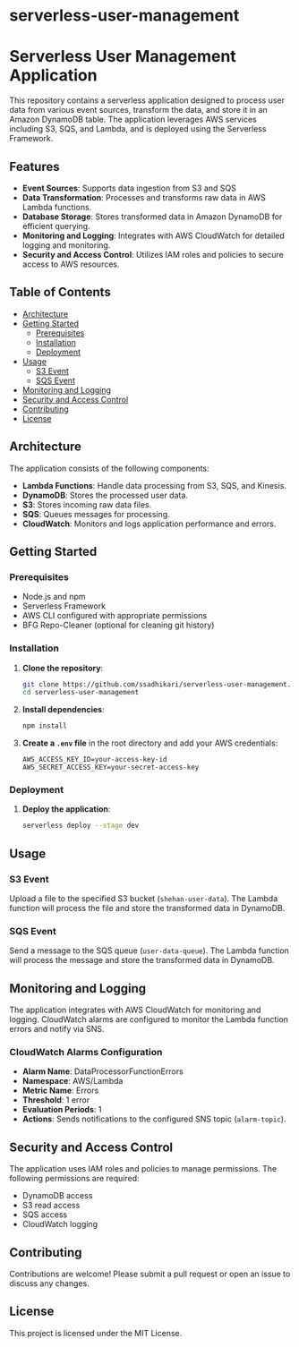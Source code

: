 # serverless-user-management

# Serverless User Management Application

This repository contains a serverless application designed to process user data from various event sources, transform the data, and store it in an Amazon DynamoDB table. The application leverages AWS services including S3, SQS, and Lambda, and is deployed using the Serverless Framework.

## Features

- **Event Sources**: Supports data ingestion from S3 and SQS
- **Data Transformation**: Processes and transforms raw data in AWS Lambda functions.
- **Database Storage**: Stores transformed data in Amazon DynamoDB for efficient querying.
- **Monitoring and Logging**: Integrates with AWS CloudWatch for detailed logging and monitoring.
- **Security and Access Control**: Utilizes IAM roles and policies to secure access to AWS resources.

## Table of Contents

- [Architecture](#architecture)
- [Getting Started](#getting-started)
  - [Prerequisites](#prerequisites)
  - [Installation](#installation)
  - [Deployment](#deployment)
- [Usage](#usage)
  - [S3 Event](#s3-event)
  - [SQS Event](#sqs-event)
- [Monitoring and Logging](#monitoring-and-logging)
- [Security and Access Control](#security-and-access-control)
- [Contributing](#contributing)
- [License](#license)

## Architecture

The application consists of the following components:
- **Lambda Functions**: Handle data processing from S3, SQS, and Kinesis.
- **DynamoDB**: Stores the processed user data.
- **S3**: Stores incoming raw data files.
- **SQS**: Queues messages for processing.
- **CloudWatch**: Monitors and logs application performance and errors.

## Getting Started

### Prerequisites

- Node.js and npm
- Serverless Framework
- AWS CLI configured with appropriate permissions
- BFG Repo-Cleaner (optional for cleaning git history)

### Installation

1. **Clone the repository**:
   ```bash
   git clone https://github.com/ssadhikari/serverless-user-management.git
   cd serverless-user-management
   ```

2. **Install dependencies**:
   ```bash
   npm install
   ```

3. **Create a `.env` file** in the root directory and add your AWS credentials:
   ```plaintext
   AWS_ACCESS_KEY_ID=your-access-key-id
   AWS_SECRET_ACCESS_KEY=your-secret-access-key
   ```

### Deployment

1. **Deploy the application**:
   ```bash
   serverless deploy --stage dev
   ```

## Usage

### S3 Event

Upload a file to the specified S3 bucket (`shehan-user-data`). The Lambda function will process the file and store the transformed data in DynamoDB.

### SQS Event

Send a message to the SQS queue (`user-data-queue`). The Lambda function will process the message and store the transformed data in DynamoDB.

## Monitoring and Logging

The application integrates with AWS CloudWatch for monitoring and logging. CloudWatch alarms are configured to monitor the Lambda function errors and notify via SNS.

### CloudWatch Alarms Configuration

- **Alarm Name**: DataProcessorFunctionErrors
- **Namespace**: AWS/Lambda
- **Metric Name**: Errors
- **Threshold**: 1 error
- **Evaluation Periods**: 1
- **Actions**: Sends notifications to the configured SNS topic (`alarm-topic`).

## Security and Access Control

The application uses IAM roles and policies to manage permissions. The following permissions are required:

- DynamoDB access
- S3 read access
- SQS access
- CloudWatch logging

## Contributing

Contributions are welcome! Please submit a pull request or open an issue to discuss any changes.

## License

This project is licensed under the MIT License.


